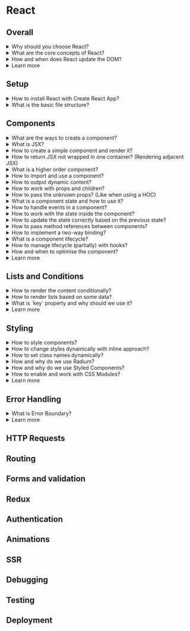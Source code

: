 # React
## Overall
<details>
<summary>Why should you choose React?</summary>

- if you want to learn faster (choose React or Vue instead of Angular)
- if your project is going to develop gradually in many steps, extending the functionality (choose React or Vue due to the best compatibility)
- when state becomes difficult to handle with vanilla JavaScript
- focus on logic and not on preventing your application from exploding
- huge ecosystem, community, high performance, development
- easy to use with multi page applications for widgets
- works with a copy of DOM (compares to the actual DOM, renders only the changed parts, less traffic used, good for mobile device)

</details>

<details>
<summary>What are the core concepts of React?</summary>

- `props` and `state` are the core concepts

</details>

<details>
<summary>How and when does React update the DOM?</summary>

- only changes in `props` or `state` trigger React to re-render components and update the DOM in the browser
- `shouldComponentUpdate` is used to prevent the `render()` calls, but not every `render()` call updates the DOM
  - `render()` is called
  - React stores 2 versions of Virtual DOM (old and re-rendered) - working with virtual DOM is faster than light DOM
  - React compares 2 versions of Virtual DOM
  - if there are any differences - React updates only the affected parts

</details>

<details>
<summary>Learn more</summary>

- [React official](https://reactjs.org/)
- [Create React App official](https://create-react-app.dev/)
- [ ] [Learn React](https://academind.com/learn/react/)

</details>

## Setup
<details>
<summary>How to install React with Create React App?</summary>

- look for current installation on official website
- `react` for working with React
- `react-dom` for rendering into the DOM
- `react-scripts` all the new workflow, ES6+ features support, etc.

</details>

<details>
<summary>What is the basic file structure?</summary>

```bash
app-name
| public
|-| index.html # where the app will be injected (contains root element)
| src
|-| index.js # starting point, renders the app to the DOM
```

</details>

## Components
<details>
<summary>What are the ways to create a component?</summary>

- functional components (presentational, dumb, stateless) - best practice
  - access to state (via hooks)
  - **NO** lifecycle hooks
- class-based components (containers, smart, stateful)
  - access to state
  - lifecycle hooks

</details>

<details>
<summary>What is JSX?</summary>

- React uses JSX to create elements (compiled to normal JS code)
- JSX is not HTML, even the tags are converted into HTML by React
- basic component is a function, which returns some JSX
- component has to be wrapped in one HTML element

</details>

<details>
<summary>How to create a simple component and render it?</summary>

```JavaScript
// have to import to convert JSX into React.createElement
import React from 'react';

// props contain all the attributes given in render
function User(props) {
  // should return the html to render
  return (
    <div className="user">
      <h2>{props.name}</h2>
    </div>
  );

  // when rendered, JSX actually looks like this
  return React.createElement('div', {
    className: 'user'
  }, React.createElement('h2', null, 'Some text'));
}

// allows to render JS function as a component into a DOM
ReactDOM.render(<User name="Emma" />, document.querySelector('#user-1'));
ReactDOM.render(<User name="Hannah" />, document.querySelector('#user-2'));

// better to render only once
const app = (
  <div>
    <User name="Emma" />
    <User name="Hannah" />
  </div>
);

ReactDOM.render(app, document.querySelector('#root'));
```

</details>

<details>
<summary>How to return JSX not wrapped in one container? (Rendering adjacent JSX)</summary>

```JavaScript
// return an array of elements
return [
  // add unique keys (like we work with loop to create JSX)
  <p key="p1">Some test here!</p>,
  <section key="s2">
    <h2>Some section title</h2>
  </section>,
  <ul key="u3">
    <li>Some item</li>
    <li>One more item</li>
  </ul>
];

// use a higher order component
const Aux = props => props.children;
return (
  <Aux>
    <p>Some test here!</p>
    <section>
      <h2>Some section title</h2>
    </section>
    <ul>
      <li>Some item</li>
      <li>One more item</li>
    </ul>
  </Aux>
);

// or use React Fragment (works like Aux component)
return (
  <React.Fragment>
    <p>Some test here!</p>
    <section>
      <h2>Some section title</h2>
    </section>
    <ul>
      <li>Some item</li>
      <li>One more item</li>
    </ul>
  <React.Fragment>
);
```

</details>

<details>
<summary>What is a higher order component?</summary>

- wrapper for another component (like Aux component)
- wrapper with specific class names for another component
```JavaScript
import React from 'react';

// creating a component
const ClassWrapper = props => (
  <div className={props.classes}>{props.children}</div>
);

// or using a function to create a component
const wrapWithClass = (InnerComponent, className) => {
  return props => (
    <div class={className}>
      <InnerComponent />
    </div>
  );
};

// usage with function, here classes are CSS modules classes
export default wrapWithClass(InnerComponent, classes.InnerComponent);

export default ClassWrapper;
```

</details>

<details>
<summary>How to import and use a component?</summary>

```JavaScript
// ./User/User.js
import React from 'react';

const user = () => {
  return (
    <h2>I'm Maya!</h2>
  );
};

export default user;
```
```JavaScript
// App.js
import React, { Component } from 'react';
// have to use an uppercase
// (to be identified by React as a custom component)
// all the lowercase are reserved for HTML syntax
import User from './User/User';

class App extends Component {
  render() {
    return (
      <div className="container">
        <User />
        <User></User>
      </div>
    );
  }
}
```

</details>

<details>
<summary>How to output dynamic content?</summary>

```JavaScript
// ./Player/Player.js
import React from 'react';

const player = () => {
  // inside {} no multiline code allowed
  return (
    <h2>I'm Harry! I'm level {Math.random()}</h2>
  );
};

export default player;
```

</details>

<details>
<summary>How to work with props and children?</summary>

```JavaScript
// ./Player/Player.js
import React from 'react';

// props holds all the properties passed as attributes from parent
const player = (props) => {
  return (
    <h2>I'm {props.name}! My level is {props.level}</h2>
    // to access the content provided inside the component tag
    <p>{props.children}</p>
  );
};

export default player;
```
- if created as a class - accessible via `this.props`
```JavaScript
// ./Player/Player.js
import React from 'react';

// props holds all the properties passed as attributes from parent
class Player extends Component {
  render() {
    return (
      <h2>I'm {this.props.name}! My level is {this.props.level}</h2>
    );
  }
};

export default Player;
```
```JavaScript
// App.js
import React, { Component } from 'react';
import Player from './Player/Player';

class App extends Component {
  render() {
    return (
      <div className="container">
        <Player name="Harry" level="10" />
        <Player name="Ron" level="10">My house is Griffindor!</Player>
      </div>
    );
  }
}
```

</details>

<details>
<summary>How to pass the unknown props? (Like when using a HOC)</summary>

```JavaScript
import React from 'react';

const wrapWithClass = (InnerComponent, className) => {
  // {...props} will convert all the props into attributes
  return props => (
    <div class={className}>
      <InnerComponent {...props} />
    </div>
  );
};
```

</details>

<details>
<summary>What is a component state and how to use it?</summary>

- if the state changes, React updates the DOM
- only the affected parts are re-rendered
- could be used only in class components
```JavaScript
// App.js
import React, { Component } from 'react';
import Player from './Player/Player';

class App extends Component {
  // can define a state property only for classes
  // which extended from the Component
  // managed from the inside of the component
  state = {
    players: [
      { name: 'Harry', level: 10 },
      { name: 'Ron', level: 10 }
    ]
  }

  render() {
    return (
      <div className="container">
        <Player 
          name={this.state.players[0].name}
          level={this.state.players[0].level} />
        <Player
          name={this.state.players[1].name}
          level={this.state.players[1].level}
        >My house is Griffindor!</Player>
      </div>
    );
  }
}
```

</details>

<details>
<summary>How to handle events in a component?</summary>

```JavaScript
// App.js
import React, { Component } from 'react';
import Player from './Player/Player';

class App extends Component {
  state = {
    players: [
      { name: 'Harry', level: 10 },
      { name: 'Ron', level: 10 }
    ]
  }

  onButtonClick = () => {
    console.log(this);
  };

  render() {
    return (
      <div className="container">
        <button onClick={this.onButtonClick} type="button">
          Change player
        </button>
        <Player 
          name={this.state.players[0].name}
          level={this.state.players[0].level} />
        <Player
          name={this.state.players[1].name}
          level={this.state.players[1].level}
        >My house is Griffindor!</Player>
      </div>
    );
  }
}
```

</details>

<details>
<summary>How to work with the state inside the component?</summary>

- React updates the parts of DOM when state or props change
```JavaScript
// App.js
import React, { Component } from 'react';
import Player from './Player/Player';

class App extends Component {
  state = {
    players: [],
    otherState: 'some state value'
  }

  onButtonClick = () => {
    // can't mutate the state like that
    this.state.players[0].name = 'Ron';
    // have to use a special method
    // inherited from the Component
    // merges with the existing state
    // the otherState stays the same
    this.setState({
      players: [
        { name: 'Ron', level: 10 }
        { name: 'Ron', level: 10 }
      ]
    });
  };

  render() {
    return (
      <div className="container">
        <button onClick={this.onButtonClick} type="button">
          Change player
        </button>
        <Player 
          name={this.state.players[0].name}
          level={this.state.players[0].level} />
        <Player
          name={this.state.players[1].name}
          level={this.state.players[1].level}
        >My house is Griffindor!</Player>
      </div>
    );
  }
}
```
- with hooks in the component function
```JavaScript
// App.js
import React, { useState } from 'react';
import Player from './Player/Player';

const App = props => {
  // returns an array with exactly 2 elements
  // (current state, function that allows to update the state)
  const [playersState, setPlayersState] = useState({
    players: [],
    // when we change the players state, will be removed
    otherState: 'some state value'
  });
  // set otherState here not to be rewritten
  const [otherState, setOtherState] = useState({
    otherState: 'some value'
  });
  // or any other value
  useState('some other value');

  const onButtonClick = () => {
    // rewrites the state, otherState will be lost
    setPlayersState({
      players: [
        { name: 'Ron', level: 10 }
        { name: 'Ron', level: 10 }
      ]
    });
  };

  return (
    <div className="container">
      <button onClick={onButtonClick} type="button">
        Change player
      </button>
      <Player 
        name={playersState.players[0].name}
        level={playersState.players[0].level} />
      <Player
        name={playersState.players[1].name}
        level={playersState.players[1].level}
      >My house is Griffindor!</Player>
    </div>
  );
}
```

</details>

<details>
<summary>How to update the state correctly based on the previous state?</summary>

- React doesn't update the state immediately, runs in an async way
- the issue is that the previous state might be different to what we expect
```JavaScript
// wrong way
this.setState({
  users: users,
  changeCounter: this.state.changeCounter + 1
});

// proper way
this.setState((prevState, props) => ({
  users: users,
  changeCounter: prevState.changeCounter + 1
}));
```

</details>

<details>
<summary>How to pass method references between components?</summary>

- methods can be passed as props
```JavaScript
// ./Player/Player.js
import React from 'react';

const Player = (props) => {
  return (
    <h2 onClick={props.click}>
      I'm {props.name}! My level is {props.level}
    </h2>
    <p>{props.children}</p>
  );
};

export default Player;
```
```JavaScript
// App.js
import React, { Component } from 'react';
import Player from './Player/Player';

class App extends Component {
  state = {
    players: [
      { name: 'Harry', level: 10 },
      { name: 'Ron', level: 10 }
    ]
  }

  onButtonClick = () => {
    console.log(this);
  };

  // bind is more efficient if args needed
  render() {
    return (
      <div className="container">
        <button onClick={this.onButtonClick} type="button">
          Change player
        </button>
        <Player 
          name={this.state.players[0].name}
          level={this.state.players[0].level}
          click={this.onButtonClick}
          click={this.onButtonClick.bind(this, 'Harry')}
          click={() => this.onButtonClick('Harry')}
        />
        <Player
          name={this.state.players[1].name}
          level={this.state.players[1].level}
        >My house is Griffindor!</Player>
      </div>
    );
  }
}
```

</details>

<details>
<summary>How to implement a two-way binding?</summary>

```JavaScript
// ./Player/Player.js
import React from 'react';

const Player = (props) => {
  return (
    <h2 onClick={props.click}>
      I'm {props.name}! My level is {props.level}
    </h2>
    <input
      type="text"
      onChange={props.changed}
      value={props.name}
    />
    <p>{props.children}</p>
  );
};

export default Player;
```
```JavaScript
// App.js
import React, { Component } from 'react';
import Player from './Player/Player';

class App extends Component {
  state = {
    players: [
      { name: 'Harry', level: 10 },
      { name: 'Ron', level: 10 }
    ]
  }

  onButtonClick = () => {
    console.log(this);
  }

  onNameChanged = (evt) => {
    console.log(evt.target.value);
  } 

  render() {
    return (
      <div className="container">
        <button onClick={this.onButtonClick} type="button">
          Change player
        </button>
        <Player 
          changed={this.onNameChanged}
          name={this.state.players[0].name}
          level={this.state.players[0].level} />
        <Player
          name={this.state.players[1].name}
          level={this.state.players[1].level}
        >My house is Griffindor!</Player>
      </div>
    );
  }
}
```

</details>

<details>
<summary>What is a component lifecycle?</summary>

- only available in class-based component
- the order
```JavaScript
// Creation Lifecycle
// 0 - set up state
// don't add any side-effects (poor performance and re-render)
// can also initiate state here instead of using a field
constructor(props) {...}
// 1 - sync state when props change (rare usage)
// don't add any side-effects (poor performance and re-render)
static getDerivedStateFromProps(props, state) {
  return state;
}
// 3 - prepare and structure the JSX code
render() {}
// 3.5 deprecated - before the componentDidMount
componentWillMount() {}
// 4 - runs after all the child components are created
// here you can cause side effects
// but don't update the state (triggers re-render)
componentDidMount() {}
```
```JavaScript
// Update Lifecycle
// 1
static getDerivedStateFromProps(props, state) {
  return state;
}
// 1.5 deprecated
componentWillReceiveProps(props) {}
// 2
shouldComponentUpdate(nextProps, nextState) {
  return true || false;
}
// 3
getSnapshotBeforeUpdate(prevProps, prevState) {
  return 'some value' || null;
}
// 4 - prepare and structure the JSX code
render() {}
// 4.5 deprecated
componentWillUpdate() {}
// 5 - runs after all the child components are created
componentDidUpdate(prevProps, prevState, snapshot) {
  // returned from getSnapshotBeforeUpdate
  console.log(snapshot);
}
```
```JavaScript
// Cleanup Lifecycle
// 1
componentWillUnmount() {
  // run the code right before the component is removed
}
```

</details>

<details>
<summary>How to manage lifecycle (partially) with hooks?</summary>

- for functional components (a combination of `componentDidMount` and `componentDidUpdate`)
- executes for every render cycle (not render to DOM, but to ReactDOM)
```JavaScript
// no parameters
useEffect(() => {
  // http request...
});

// to execute only on some property changes
// can use many useEffect calls for different props
useEffect(() => {
  // http request...
}, [props.users]);

// to execute only when the component renders the first time
// have to pass [] (like no dependencies = never changes = never triggered)
useEffect(() => {
  // http request...
}, []);

// to do the cleanup every update
useEffect(() => {
  // ...
  return () => {
    // cleanup here
    // this function runs before the main useEffect function
    // but after the first render cycle
  };
});

// to do the cleanup when the component is destroyed
useEffect(() => {
  // ...
  return () => {};
}, []);
```

</details>

<details>
<summary>How and when to optimise the component?</summary>

- optimise when you really need it
  - if the parent updates, but the child doesn't in most cases
- otherwise you'll be running extra logic
```JavaScript
// class-based
shouldComponentUpdate(nextProps, nextState) {
  return nextProps.users !== this.props.users;
}
// if you want to check all the props, extend from PureComponent
class App extends PureComponent {}

// function-based
export default React.memo(User);
```

</details>

<details>
<summary>Learn more</summary>

- [Supported events](https://reactjs.org/docs/events.html#supported-events)
- [Introducing JSX](https://reactjs.org/docs/introducing-jsx.html)
- [Rendering Elements](https://reactjs.org/docs/rendering-elements.html)
- [Components and Props](https://reactjs.org/docs/components-and-props.html)
- [SyntheticEvent](https://reactjs.org/docs/events.html)

</details>

## Lists and Conditions
<details>
<summary>How to render the content conditionally?</summary>
</details>

<details>
<summary>How to render lists based on some data?</summary>
</details>

<details>
<summary>What is `key` property and why should we use it?</summary>

- always should be on the wrapping element

</details>

<details>
<summary>Learn more</summary>

- [Conditional Rendering](https://reactjs.org/docs/conditional-rendering.html)
- [Lists and Keys](https://reactjs.org/docs/lists-and-keys.html)

</details>

## Styling
<details>
<summary>How to style components?</summary>

- in the separate file, but styles are going to be global
- inline styles with style object applied to the component (but can't use media, pseudo- classes and elements)
```JavaScript
// ...
render() {
  const style = {
    backgroundColor: 'green'
  };

  return (
    <div>
      <p style={style}>Some text here</p>
    </div>
  );
}
// ...
```

</details>

<details>
<summary>How to change styles dynamically with inline approach?</summary>
</details>

<details>
<summary>How to set class names dynamically?</summary>
</details>

<details>
<summary>How and why do we use Radium?</summary>
</details>

<details>
<summary>How and why do we use Styled Components?</summary>
</details>

<details>
<summary>How to enable and work with CSS Modules?</summary>
</details>

<details>
<summary>Learn more</summary>

- [CSS Modules](https://github.com/css-modules/css-modules)
- [How to Use CSS Modules with Create React App](https://medium.com/nulogy/how-to-use-css-modules-with-create-react-app-9e44bec2b5c2)

</details>

## Error Handling
<details>
<summary>What is Error Boundary?</summary>

- a component with method `componentDidCatch`
- won't work in the development mode

</details>

<details>
<summary>Learn more</summary>

- [Error Boundaries](https://reactjs.org/docs/error-boundaries.html)

</details>

## HTTP Requests

## Routing

## Forms and validation

## Redux

## Authentication

## Animations

## SSR

## Debugging

## Testing

## Deployment